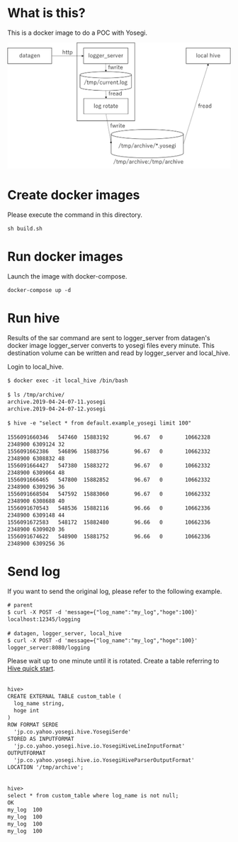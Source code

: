 <!---
  Licensed under the Apache License, Version 2.0 (the "License");
  you may not use this file except in compliance with the License.
  You may obtain a copy of the License at

   http://www.apache.org/licenses/LICENSE-2.0

  Unless required by applicable law or agreed to in writing, software
  distributed under the License is distributed on an "AS IS" BASIS,
  WITHOUT WARRANTIES OR CONDITIONS OF ANY KIND, either express or implied.
  See the License for the specific language governing permissions and
  limitations under the License. See accompanying LICENSE file.
-->

# What is this?
This is a docker image to do a POC with Yosegi.

![docker images](images/images.png)

# Create docker images

Please execute the command in this directory.

```
sh build.sh
```

# Run docker images

Launch the image with docker-compose.

```
docker-compose up -d
```

# Run hive

Results of the sar command are sent to logger_server from datagen's docker image
logger_server converts to yosegi files every minute.
This destination volume can be written and read by logger_server and local_hive.

Login to local_hive.

```
$ docker exec -it local_hive /bin/bash

$ ls /tmp/archive/
archive.2019-04-24-07-11.yosegi
archive.2019-04-24-07-12.yosegi

$ hive -e "select * from default.example_yosegi limit 100"

1556091660346   547460  15883192        96.67   0       10662328        2348900 6309124 32
1556091662386   546896  15883756        96.67   0       10662332        2348900 6308832 48
1556091664427   547380  15883272        96.67   0       10662332        2348900 6309064 48
1556091666465   547800  15882852        96.67   0       10662332        2348900 6309296 36
1556091668504   547592  15883060        96.67   0       10662332        2348900 6308688 40
1556091670543   548536  15882116        96.66   0       10662336        2348900 6309148 44
1556091672583   548172  15882480        96.66   0       10662336        2348900 6309020 36
1556091674622   548900  15881752        96.66   0       10662336        2348900 6309256 36
```

# Send log

If you want to send the original log, please refer to the following example.


```
# parent
$ curl -X POST -d 'message={"log_name":"my_log","hoge":100}'  localhost:12345/logging

# datagen, logger_server, local_hive
$ curl -X POST -d 'message={"log_name":"my_log","hoge":100}'  logger_server:8080/logging

```

Please wait up to one minute until it is rotated.
Create a table referring to [Hive quick start](https://github.com/yahoojapan/yosegi-hive/blob/master/docs/quickstart.md).

```

hive>
CREATE EXTERNAL TABLE custom_table (
  log_name string,
  hoge int
)
ROW FORMAT SERDE
  'jp.co.yahoo.yosegi.hive.YosegiSerde'
STORED AS INPUTFORMAT
  'jp.co.yahoo.yosegi.hive.io.YosegiHiveLineInputFormat'
OUTPUTFORMAT
  'jp.co.yahoo.yosegi.hive.io.YosegiHiveParserOutputFormat'
LOCATION '/tmp/archive';


hive> 
select * from custom_table where log_name is not null;
OK
my_log  100
my_log  100
my_log  100
my_log  100

```
